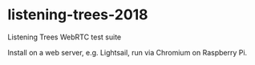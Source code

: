 # listening-trees-2018
Listening Trees WebRTC test suite

Install on a web server, e.g. Lightsail, run via Chromium on Raspberry Pi.
